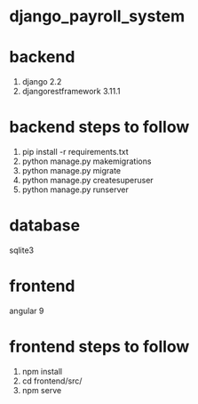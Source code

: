 
# django_payroll_system

# backend
1. django 2.2
2. djangorestframework 3.11.1

# backend steps to follow
1. pip install -r requirements.txt
2. python manage.py makemigrations
3. python manage.py migrate
4. python manage.py createsuperuser
5. python manage.py runserver

# database
sqlite3

# frontend
angular 9

# frontend steps to follow
1. npm install
2. cd frontend/src/
2. npm serve

